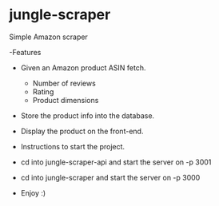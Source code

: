 # jungle-scraper
Simple Amazon scraper

-Features

* Given an Amazon product ASIN fetch.
  * Number of reviews
  * Rating
  * Product dimensions
* Store the product info into the database.
* Display the product on the front-end.

* Instructions to start the project.

* cd into jungle-scraper-api and start the server on -p 3001
* cd into jungle-scraper and start the server on -p 3000
* Enjoy :)
